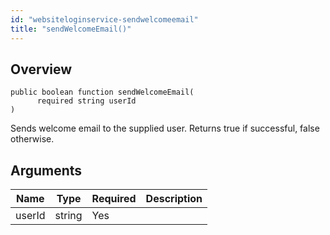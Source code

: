 ```yaml
---
id: "websiteloginservice-sendwelcomeemail"
title: "sendWelcomeEmail()"
---
```



## Overview




```luceescript
public boolean function sendWelcomeEmail(
      required string userId
)
```

Sends welcome email to the supplied user. Returns true if successful, false otherwise.

## Arguments


<div class="table-responsive"><table class="table"><thead><tr><th>Name</th><th>Type</th><th>Required</th><th>Description</th></tr></thead><tbody><tr><td>userId</td><td>string</td><td>Yes</td><td></td></tr></tbody></table></div>